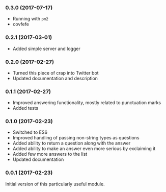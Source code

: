 ### 0.3.0 (2017-07-17)

- Running with `pm2`
- covfefe


### 0.2.1 (2017-03-01)

- Added simple server and logger

### 0.2.0 (2017-02-27)

- Turned this piece of crap into Twitter bot
- Updated documentation and description

### 0.1.1 (2017-02-27)

- Improved answering functionality, mostly related to punctuation marks
- Added tests

### 0.1.0 (2017-02-23)

- Switched to ES6
- Improved handling of passing non-string types as questions
- Added ability to return a question along with the answer
- Added ability to make an answer even more serious by exclaiming it
- Added few more answers to the list
- Updated documentation

### 0.0.1 (2017-02-23)

Initial version of this particularly useful module.
